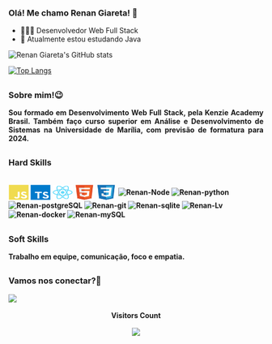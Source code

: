 ### Olá! Me chamo Renan Giareta! 👋

<!--
**renangiaretta/renangiaretta** is a ✨ _special_ ✨ repository because its `README.md` (this file) appears on your GitHub profile.

Here are some ideas to get you started:

- 🔭 I’m currently working on ...
- 🌱 I’m currently learning ...
- 👯 I’m looking to collaborate on ...
- 🤔 I’m looking for help with ...
- 💬 Ask me about ...
- 📫 How to reach me: ...
- 😄 Pronouns: ...
- ⚡ Fun fact: ...
-->

- 👩🏽‍💻 Desenvolvedor Web Full Stack
- 🌱 Atualmente estou estudando Java

![Renan Giareta's GitHub stats](https://github-readme-stats.vercel.app/api?username=renangiaretta&show_icons=true&theme=dark)

[![Top Langs](https://github-readme-stats.vercel.app/api/top-langs/?username=renangiaretta&layout=compact&show_icons=true&theme=dark)](https://github.com/renangiaretta/github-readme-stats)

##

### Sobre mim!😉
<p size="16px" align="justify"><b>Sou formado em Desenvolvimento Web Full Stack, pela Kenzie Academy Brasil. Também faço curso superior em Análise e Desenvolvimento de Sistemas na Universidade de Marília, com previsão de formatura para 2024.</p>  
  
##

### Hard Skills
<div style="display: inline_block"><br>
  <img align="center" alt="Renan-Js" height="30" width="40" src="https://raw.githubusercontent.com/devicons/devicon/master/icons/javascript/javascript-plain.svg">
    <img align="center" alt="Renan-Ts" height="30" width="40" src="https://raw.githubusercontent.com/devicons/devicon/master/icons/typescript/typescript-plain.svg">
      <img align="center" alt="Renan-React" height="30" width="40" src="https://raw.githubusercontent.com/devicons/devicon/master/icons/react/react-original.svg">
      <img align="center" alt="Renan-HTML" height="30" width="40" src="https://raw.githubusercontent.com/devicons/devicon/master/icons/html5/html5-original.svg">
        <img align="center" alt="Renan-CSS" height="30" width="40" src="https://raw.githubusercontent.com/devicons/devicon/master/icons/css3/css3-original.svg">
          <img align="center" alt="Renan-Node" height="30" width="40" src="https://cdn.jsdelivr.net/gh/devicons/devicon/icons/nodejs/nodejs-original.svg">
        <img align="center" alt="Renan-python" height="30" width="40" src="https://cdn.jsdelivr.net/gh/devicons/devicon/icons/python/python-original.svg">  
  <img align="center" alt="Renan-postgreSQL" height="30" width="40" src="https://cdn.jsdelivr.net/gh/devicons/devicon/icons/postgresql/postgresql-original.svg">  
  <img align="center" alt="Renan-git" height="30" width="40" src="https://cdn.jsdelivr.net/gh/devicons/devicon/icons/git/git-original.svg"> 
  <img align="center" alt="Renan-sqlite" height="30" width="40" src="https://cdn.jsdelivr.net/gh/devicons/devicon/icons/sqlite/sqlite-original.svg"> 
<img align="center" alt="Renan-Lv" height="30" width="40" src="https://cdn.jsdelivr.net/gh/devicons/devicon/icons/laravel/laravel-plain-wordmark.svg">
   <img align="center" alt="Renan-docker" height="40" width="40" src="https://cdn.jsdelivr.net/gh/devicons/devicon/icons/docker/docker-original.svg">
  <img align="center" alt="Renan-mySQL" height="40" width="40" src="https://cdn.jsdelivr.net/gh/devicons/devicon/icons/mysql/mysql-plain-wordmark.svg">  
</div>

  ##

  ### Soft Skills
  <p size="16px" align="justify"><b>Trabalho em equipe, comunicação, foco e empatia.</p> 
  
  ##

  ### Vamos nos conectar?📲
<div display="flex" gap="20px">
 <a href="https://www.linkedin.com/in/renangiareta/" target="_blank"><img src="https://img.shields.io/badge/-LinkedIn-%230077B5?style=for-the-badge&logo=linkedin&logoColor=white" target="_blank"></a> 
</div>

<div align="center">
  <p align="centre"><b>Visitors Count</p>  
  <p align="center"><img align="center" src="https://profile-counter.glitch.me/{renangiaretta}/count.svg" /></p> 
</div>

